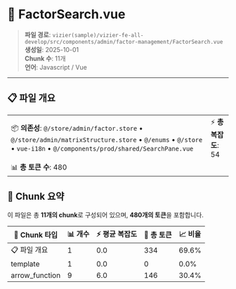# 📄 FactorSearch.vue

> **파일 경로**: `vizier(sample)/vizier-fe-all-develop/src/components/admin/factor-management/FactorSearch.vue`  
> **생성일**: 2025-10-01  
> **Chunk 수**: 11개  
> **언어**: Javascript / Vue
---


## 📋 파일 개요

| | |
|--|--|
| 📦 **의존성**: `@/store/admin/factor.store` • `@/store/admin/matrixStructure.store` • `@/enums` • `@/store` • `vue-i18n` • `@/components/prod/shared/SearchPane.vue` | ⚡ **총 복잡도**: 54 |
| 📊 **총 토큰 수**: 480 |  |






## 🧩 Chunk 요약

이 파일은 총 **11개의 chunk**로 구성되어 있으며, **480개의 토큰**을 포함합니다.

| 🧩 Chunk 타입 | 📊 개수 | ⚡ 평균 복잡도 | 📝 총 토큰 | 📈 비율 |
|---------------|--------|-------------|----------|--------|
| 📋 파일 개요 | 1 | 0.0 | 334 | 69.6% |
| template | 1 | 0.0 | 0 | 0.0% |
| arrow_function | 9 | 6.0 | 146 | 30.4% |


